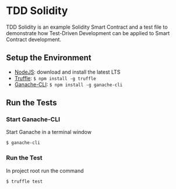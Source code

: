# TDD Solidity

TDD Solidity is an example Solidity Smart Contract and a test file to demonstrate how Test-Driven Development can be applied to Smart Contract development.

## Setup the Environment

* [NodeJS](https://nodejs.org/en/): download and install the latest LTS
* [Truffle](https://www.npmjs.com/package/truffle): ```$ npm install -g truffle```
* [Ganache-CLI](https://www.npmjs.com/package/ganache-cli): ```$ npm install -g ganache-cli```


## Run the Tests

### Start Ganache-CLI
Start Ganache in a terminal window
```bash
$ ganache-cli
```

### Run the Test
In project root run the command
```bash
$ truffle test
```
